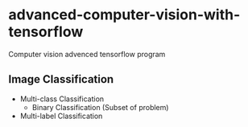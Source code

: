 # advanced-computer-vision-with-tensorflow
Computer vision advenced tensorflow program

## Image Classification 

* Multi-class Classification
  * Binary Classification (Subset of problem)
* Multi-label Classification
